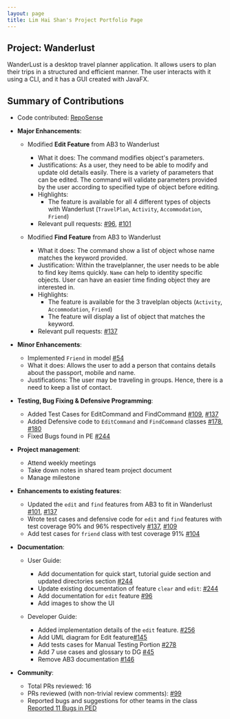 ```yaml
---
layout: page
title: Lim Hai Shan's Project Portfolio Page
---
```


## Project: Wanderlust

WanderLust is a desktop travel planner application. It allows users to plan their trips in a structured and efficient manner.
The user interacts with it using a CLI, and it has a GUI created with JavaFX.

## Summary of Contributions

- Code contributed: [RepoSense](https://nus-cs2103-ay2021s1.github.io/tp-dashboard/#breakdown=true&search=underthehai)

* **Major Enhancements**:
    - Modified **Edit Feature** from AB3 to Wanderlust
        - What it does: The command modifies object's parameters.
        - Justifications: As a user, they need to be able to modify and update old details easily. There is a variety of parameters that
        can be edited. The command will validate parameters provided by the user according to specified type of object 
        before editing.
        - Highlights: 
            - The feature is available for all 4 different types of objects with Wanderlust (`TravelPlan`, `Activity`, `Accommodation`, `Friend`)
        - Relevant pull requests: [\#96](https://github.com/AY2021S1-CS2103-T14-3/tp/pull/96), [\#101](https://github.com/AY2021S1-CS2103-T14-3/tp/pull/101)
        
    - Modified **Find Feature** from AB3 to Wanderlust
        - What it does: The command show a list of object whose name matches the keyword provided.
        - Justification: Within the travelplanner, the user needs to be able to find key items quickly. `Name` can help to identity specific objects. User can have an easier time finding object they are interested in.
        - Highlights: 
            - The feature is available for the 3 travelplan objects (`Activity`, `Accommodation`, `Friend`)
            - The feature will display a list of object that matches the keyword.
        - Relevant pull requests: [\#137](https://github.com/AY2021S1-CS2103-T14-3/tp/pull/137)
        
        
        <div style="page-break-after: always;"></div>

* **Minor Enhancements**:
    - Implemented `Friend` in model [\#54](https://github.com/AY2021S1-CS2103-T14-3/tp/pull/54)
    - What it does: Allows the user to add a person that contains details about the passport, mobile and name.
    - Justifications: The user may be traveling in groups. Hence, there is a need to keep a list of contact.
    
* **Testing, Bug Fixing & Defensive Programming**:
    - Added Test Cases for EditCommand and FindCommand [\#109](https://github.com/AY2021S1-CS2103-T14-3/tp/pull/109), [\#137](https://github.com/AY2021S1-CS2103-T14-3/tp/pull/137)
    - Added Defensive code to `EditCommand` and `FindCommand` classes [\#178](https://github.com/AY2021S1-CS2103-T14-3/tp/pull/178), [\#180](https://github.com/AY2021S1-CS2103-T14-3/tp/pull/180)
    - Fixed Bugs found in PE [\#244](https://github.com/AY2021S1-CS2103-T14-3/tp/pull/244)

* **Project management**:
  * Attend weekly meetings
  * Take down notes in shared team project document
  * Manage milestone

* **Enhancements to existing features**:
  * Updated the `edit` and `find` features from AB3 to fit in Wanderlust [\#101](https://github.com/AY2021S1-CS2103-T14-3/tp/pull/101), [\#137](https://github.com/AY2021S1-CS2103-T14-3/tp/pull/137)
  * Wrote test cases and defensive code for `edit` and `find` features with test coverage 90% and 96% respectively [\#137](https://github.com/AY2021S1-CS2103-T14-3/tp/pull/137), [\#109](https://github.com/AY2021S1-CS2103-T14-3/tp/pull/109)
  * Add test cases for `friend` class with test coverage 91% [\#104](https://github.com/AY2021S1-CS2103-T14-3/tp/pull/104)
  
* **Documentation**:
  * User Guide:
    * Add documentation for quick start, tutorial guide section and updated directories section [\#244](https://github.com/AY2021S1-CS2103-T14-3/tp/pull/244)
    * Update existing documentation of feature `clear` and `edit`: [\#244](https://github.com/AY2021S1-CS2103-T14-3/tp/pull/244)
    * Add documentation for `edit` feature [\#96](https://github.com/AY2021S1-CS2103-T14-3/tp/pull/96)
    * Add images to show the UI
    
  * Developer Guide:  
    * Added implementation details of the `edit` feature. [\#256](https://github.com/AY2021S1-CS2103-T14-3/tp/pull/256)
    * Add UML diagram for Edit feature[\#145](https://github.com/AY2021S1-CS2103-T14-3/tp/pull/145)
    * Add tests cases for Manual Testing Portion [\#278](https://github.com/AY2021S1-CS2103-T14-3/tp/pull/278)
    * Add 7 use cases and glossary to DG [\#45](https://github.com/AY2021S1-CS2103-T14-3/tp/pull/45)
    * Remove AB3 documentation [\#146](https://github.com/AY2021S1-CS2103-T14-3/tp/pull/146)
    
* **Community**:
  * Total PRs reviewed: 16
  * PRs reviewed (with non-trivial review comments):  [\#99](https://github.com/AY2021S1-CS2103-T14-3/tp/pull/99)
  * Reported bugs and suggestions for other teams in the class [Reported 11 Bugs in PED](https://github.com/underthehai/ped/issues)
